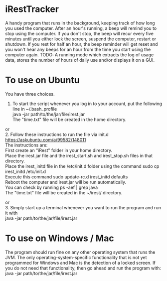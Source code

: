 # iRestTracker
A handy program that runs in the background, keeping track of how long you used the computer.
After an hour's running, a beep will remind you to stop using the computer. If you don't stop, the beep will recur every five minutes until you either lock the screen, suspend the computer, restart or shutdown.
If you rest for half an hour, the beep reminder will get reset and you won't hear any beeps for an hour from the time you start using the computer again.
TODO: A running mode which extracts the log of usage data, stores the number of hours of daily use and/or displays it on a GUI.
  
# To use on Ubuntu
You have three choices.  
1. To start the script whenever you log in to your account, put the following line in ~/.bash_profile  
java -jar path/to/the/jar/file/irest.jar  
The "time.txt" file will be created in the home directory.  

or  
2. Follow these instructions to run the file via init.d  
https://askubuntu.com/a/99582/148011  
The instructions are:  
First create an "iRest" folder in your home directory.  
Place the irest.jar file and the irest_start.sh and irest_stop.sh files in that directory.  
Place the irest_initd file in the /etc/init.d folder using the command sudo cp irest_initd /etc/init.d  
Execute this command sudo update-rc.d irest_initd defaults  
Reboot the computer and irest.jar will be run automatically.  
You can check by running ps -aef | grep java  
The "time.txt" file will be created in the ~/irest/ directory.  

or  
3. Simply start up a terminal whenever you want to run the program and run it with  
java -jar path/to/the/jar/file/irest.jar


# To use on Windows / Mac
The program should run fine on any other operating system that runs the JVM. The only operating-system-specific functionality that is not yet programmed for Windows and Mac is the detection of a locked screen. If you do not need that functionality, then go ahead and run the program with:  
java -jar path/to/the/jar/file/irest.jar
